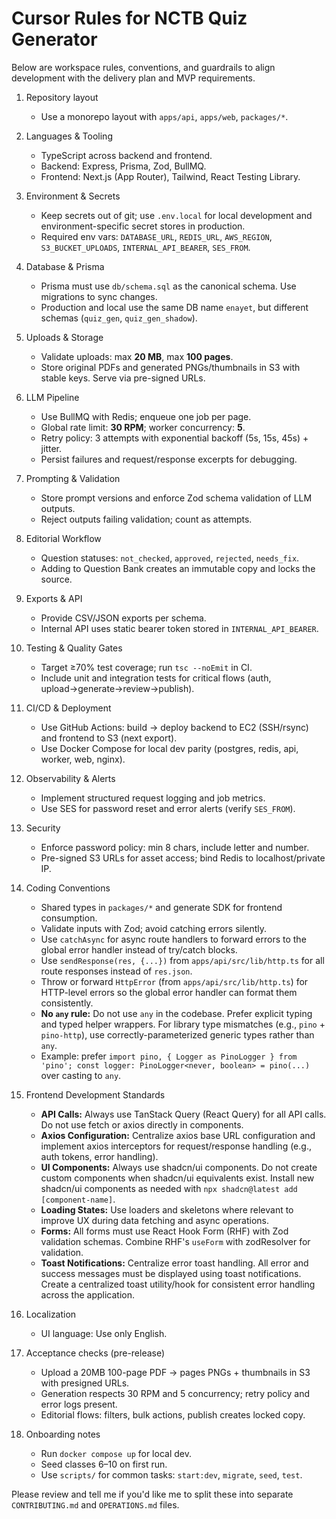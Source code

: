 # Cursor Rules for NCTB Quiz Generator

Below are workspace rules, conventions, and guardrails to align development with the delivery plan and MVP requirements.

1. Repository layout

   - Use a monorepo layout with `apps/api`, `apps/web`, `packages/*`.

2. Languages & Tooling

   - TypeScript across backend and frontend.
   - Backend: Express, Prisma, Zod, BullMQ.
   - Frontend: Next.js (App Router), Tailwind, React Testing Library.

3. Environment & Secrets

   - Keep secrets out of git; use `.env.local` for local development and environment-specific secret stores in production.
   - Required env vars: `DATABASE_URL`, `REDIS_URL`, `AWS_REGION`, `S3_BUCKET_UPLOADS`, `INTERNAL_API_BEARER`, `SES_FROM`.

4. Database & Prisma

   - Prisma must use `db/schema.sql` as the canonical schema. Use migrations to sync changes.
   - Production and local use the same DB name `enayet`, but different schemas (`quiz_gen`, `quiz_gen_shadow`).

5. Uploads & Storage

   - Validate uploads: max **20 MB**, max **100 pages**.
   - Store original PDFs and generated PNGs/thumbnails in S3 with stable keys. Serve via pre-signed URLs.

6. LLM Pipeline

   - Use BullMQ with Redis; enqueue one job per page.
   - Global rate limit: **30 RPM**; worker concurrency: **5**.
   - Retry policy: 3 attempts with exponential backoff (5s, 15s, 45s) + jitter.
   - Persist failures and request/response excerpts for debugging.

7. Prompting & Validation

   - Store prompt versions and enforce Zod schema validation of LLM outputs.
   - Reject outputs failing validation; count as attempts.

8. Editorial Workflow

   - Question statuses: `not_checked`, `approved`, `rejected`, `needs_fix`.
   - Adding to Question Bank creates an immutable copy and locks the source.

9. Exports & API

   - Provide CSV/JSON exports per schema.
   - Internal API uses static bearer token stored in `INTERNAL_API_BEARER`.

10. Testing & Quality Gates

    - Target ≥70% test coverage; run `tsc --noEmit` in CI.
    - Include unit and integration tests for critical flows (auth, upload→generate→review→publish).

11. CI/CD & Deployment

    - Use GitHub Actions: build → deploy backend to EC2 (SSH/rsync) and frontend to S3 (next export).
    - Use Docker Compose for local dev parity (postgres, redis, api, worker, web, nginx).

12. Observability & Alerts

    - Implement structured request logging and job metrics.
    - Use SES for password reset and error alerts (verify `SES_FROM`).

13. Security

    - Enforce password policy: min 8 chars, include letter and number.
    - Pre-signed S3 URLs for asset access; bind Redis to localhost/private IP.

14. Coding Conventions

    - Shared types in `packages/*` and generate SDK for frontend consumption.
    - Validate inputs with Zod; avoid catching errors silently.
    - Use `catchAsync` for async route handlers to forward errors to the global error handler instead of try/catch blocks.
    - Use `sendResponse(res, {...})` from `apps/api/src/lib/http.ts` for all route responses instead of `res.json`.
    - Throw or forward `HttpError` (from `apps/api/src/lib/http.ts`) for HTTP-level errors so the global error handler can format them consistently.
    - **No `any` rule:** Do not use `any` in the codebase. Prefer explicit typing and typed helper wrappers. For library type mismatches (e.g., `pino` + `pino-http`), use correctly-parameterized generic types rather than `any`.
    - Example: prefer `import pino, { Logger as PinoLogger } from 'pino'; const logger: PinoLogger<never, boolean> = pino(...)` over casting to `any`.

15. Frontend Development Standards

    - **API Calls:** Always use TanStack Query (React Query) for all API calls. Do not use fetch or axios directly in components.
    - **Axios Configuration:** Centralize axios base URL configuration and implement axios interceptors for request/response handling (e.g., auth tokens, error handling).
    - **UI Components:** Always use shadcn/ui components. Do not create custom components when shadcn/ui equivalents exist. Install new shadcn/ui components as needed with `npx shadcn@latest add [component-name]`.
    - **Loading States:** Use loaders and skeletons where relevant to improve UX during data fetching and async operations.
    - **Forms:** All forms must use React Hook Form (RHF) with Zod validation schemas. Combine RHF's `useForm` with zodResolver for validation.
    - **Toast Notifications:** Centralize error toast handling. All error and success messages must be displayed using toast notifications. Create a centralized toast utility/hook for consistent error handling across the application.

16. Localization

    - UI language: Use only English.

17. Acceptance checks (pre-release)

    - Upload a 20MB 100-page PDF → pages PNGs + thumbnails in S3 with presigned URLs.
    - Generation respects 30 RPM and 5 concurrency; retry policy and error logs present.
    - Editorial flows: filters, bulk actions, publish creates locked copy.

18. Onboarding notes
    - Run `docker compose up` for local dev.
    - Seed classes 6–10 on first run.
    - Use `scripts/` for common tasks: `start:dev`, `migrate`, `seed`, `test`.

Please review and tell me if you'd like me to split these into separate `CONTRIBUTING.md` and `OPERATIONS.md` files.
